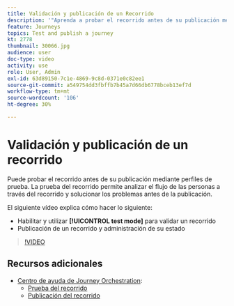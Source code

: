 ```yaml
---
title: Validación y publicación de un Recorrido
description: '"Aprenda a probar el recorrido antes de su publicación mediante perfiles de prueba. ”'
feature: Journeys
topics: Test and publish a journey
kt: 2778
thumbnail: 30066.jpg
audience: user
doc-type: video
activity: use
role: User, Admin
exl-id: 63d89150-7c1e-4869-9c8d-0371e0c82ee1
source-git-commit: a549754dd3fbffb7b45a7d66db6778bceb13ef7d
workflow-type: tm+mt
source-wordcount: '106'
ht-degree: 30%

---
```


# Validación y publicación de un recorrido

Puede probar el recorrido antes de su publicación mediante perfiles de prueba. La prueba del recorrido permite analizar el flujo de las personas a través del recorrido y solucionar los problemas antes de la publicación.

El siguiente vídeo explica cómo hacer lo siguiente:

* Habilitar y utilizar **[!UICONTROL test mode]** para validar un recorrido
* Publicación de un recorrido y administración de su estado

>[!VIDEO](https://video.tv.adobe.com/v/30066?quality=12)

## Recursos adicionales

* [Centro de ayuda de Journey Orchestration](https://experienceleague.adobe.com/docs/journeys/using/journey-orchestration-home.html?lang=es):
   * [Prueba del recorrido](https://experienceleague.adobe.com/docs/journeys/using/building-journeys/testing-the-journey.html)
   * [Publicación del recorrido](https://experienceleague.adobe.com/docs/journeys/using/building-journeys/publishing-the-journey.html)
